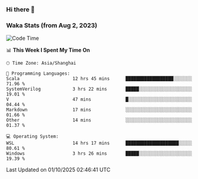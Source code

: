 ### Hi there 👋

### Waka Stats (from Aug 2, 2023)

<!--START_SECTION:waka-->
![Code Time](http://img.shields.io/badge/Code%20Time-1%2C094%20hrs%2026%20mins-blue)

📊 **This Week I Spent My Time On** 

```text
🕑︎ Time Zone: Asia/Shanghai

💬 Programming Languages: 
Scala                    12 hrs 45 mins      ██████████████████░░░░░░░   71.96 % 
SystemVerilog            3 hrs 22 mins       █████░░░░░░░░░░░░░░░░░░░░   19.01 % 
V                        47 mins             █░░░░░░░░░░░░░░░░░░░░░░░░   04.44 % 
Markdown                 17 mins             ░░░░░░░░░░░░░░░░░░░░░░░░░   01.66 % 
Other                    14 mins             ░░░░░░░░░░░░░░░░░░░░░░░░░   01.37 % 

💻 Operating System: 
WSL                      14 hrs 17 mins      ████████████████████░░░░░   80.61 % 
Windows                  3 hrs 26 mins       █████░░░░░░░░░░░░░░░░░░░░   19.39 % 
```


 Last Updated on 01/10/2025 02:46:41 UTC
<!--END_SECTION:waka-->
